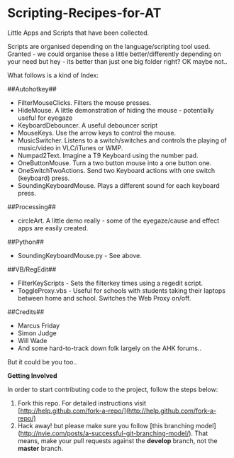 Scripting-Recipes-for-AT
========================

Little Apps and Scripts that have been collected. 

Scripts are organised depending on the language/scripting tool used. Granted - we could organise these a little better/differently depending on your need but hey - its better than just one big folder right? OK maybe not..

What follows is a kind of Index:

##Autohotkey##
- FilterMouseClicks. Filters the mouse presses. 
- HideMouse. A little demonstration of hiding the mouse - potentially useful for eyegaze
- KeyboardDebouncer. A useful debouncer script
- MouseKeys. Use the arrow keys to control the mouse. 
- MusicSwitcher. Listens to a switch/switches and controls the playing of music/video in VLC/iTunes or WMP. 
- Numpad2Text. Imagine a T9 Keyboard using the number pad. 
- OneButtonMouse. Turn a two button mouse into a one button one. 
- OneSwitchTwoActions. Send two Keyboard actions with one switch (keyboard) press. 
- SoundingKeyboardMouse. Plays a different sound for each keyboard press. 

##Processing##
- circleArt. A little demo really - some of the eyegaze/cause and effect apps are easily created. 

##Python##
- SoundingKeyboardMouse.py - See above. 

##VB/RegEdit##
- FilterKeyScripts - Sets the filterkey times using a regedit script. 
- ToggleProxy.vbs - Useful for schools with students taking their laptops between home and school. Switches the Web Proxy on/off. 

##Credits##
- Marcus Friday
- Simon Judge
- Will Wade
- And some hard-to-track down folk largely on the AHK forums..

But it could be you too..

**Getting Involved**

In order to start contributing code to the project, follow the steps below:

1. Fork this repo. For detailed instructions visit [http://help.github.com/fork-a-repo/](http://help.github.com/fork-a-repo/)
2. Hack away! but please make sure you follow [this branching model] (http://nvie.com/posts/a-successful-git-branching-model/). That means, make your pull requests against the **develop** branch, not the **master** branch.

